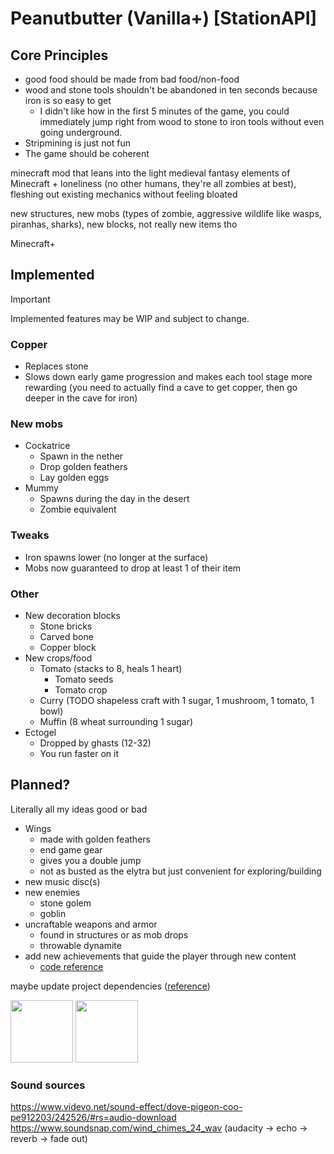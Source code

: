 # Peanutbutter (Vanilla+) [StationAPI]

## Core Principles
- good food should be made from bad food/non-food
- wood and stone tools shouldn't be abandoned in ten seconds because iron is so easy to get
  - I didn't like how in the first 5 minutes of the game, you could immediately jump right from wood to stone to iron
    tools without even going underground.
- Stripmining is just not fun
- The game should be coherent

minecraft mod that leans into the light medieval fantasy elements of Minecraft + loneliness (no other humans, they're all zombies at best), fleshing out existing mechanics without feeling bloated

new structures, new mobs (types of zombie, aggressive wildlife like wasps, piranhas, sharks), new blocks, not really new items tho

Minecraft+

## Implemented

> [!IMPORTANT]  
> Implemented features may be WIP and subject to change.

### Copper
- Replaces stone
- Slows down early game progression and makes each tool stage more rewarding
(you need to actually find a cave to get copper, then go deeper in the cave for iron)

### New mobs

- Cockatrice
  - Spawn in the nether
  - Drop golden feathers
  - Lay golden eggs
- Mummy
  - Spawns during the day in the desert
  - Zombie equivalent

### Tweaks

- Iron spawns lower (no longer at the surface)
- Mobs now guaranteed to drop at least 1 of their item

### Other

- New decoration blocks
  - Stone bricks
  - Carved bone
  - Copper block
- New crops/food
  - Tomato (stacks to 8, heals 1 heart)
    - Tomato seeds
    - Tomato crop
  - Curry (TODO shapeless craft with 1 sugar, 1 mushroom, 1 tomato, 1 bowl)
  - Muffin (8 wheat surrounding 1 sugar)
- Ectogel
  - Dropped by ghasts (12-32)
  - You run faster on it

## Planned?

Literally all my ideas good or bad

- Wings
  - made with golden feathers
  - end game gear
  - gives you a double jump
  - not as busted as the elytra but just convenient for exploring/building
- new music disc(s)
- new enemies
  - stone golem
  - goblin
- uncraftable weapons and armor
  - found in structures or as mob drops
  - throwable dynamite
- add new achievements that guide the player through new content
  - [code reference](https://github.com/telvarost/WhatAreYouScoring-StationAPI/blob/main/src%2Fmain%2Fjava%2Fcom%2Fgithub%2Ftelvarost%2Fwhatareyouscoring%2Fevents%2Finit%2FAchievementListener.java)

maybe update project dependencies ([reference](https://github.com/telvarost/AmbientOverride-StationAPI/commit/8e2b9abc1d68de11ebf130302313078292ce8a1d)) 

<img height="100" src="https://static.wikia.nocookie.net/stardew-valley-minecraft-datapack/images/9/96/Music_disc_concernedapewinternocturneofice.png">
<img height="100" src="https://static.wikia.nocookie.net/shivaxis-rlcraft/images/c/cc/Iron_Hammer_%28Better_Survival%29.png">

### Sound sources
https://www.videvo.net/sound-effect/dove-pigeon-coo-pe912203/242526/#rs=audio-download
https://www.soundsnap.com/wind_chimes_24_wav (audacity -> echo -> reverb -> fade out)
